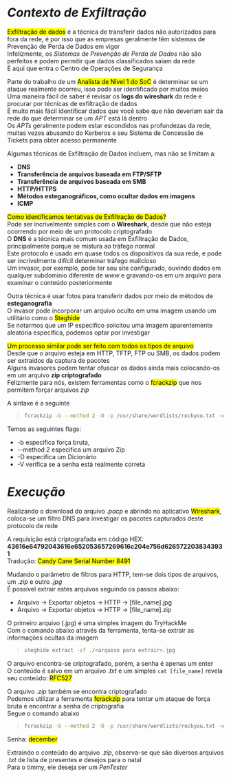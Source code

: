 # _**Contexto de Exfiltração**_
<mark>Exfiltração de dados</mark> é a técnica de transferir dados não autorizados para fora da rede, é por isso que as empresas geralmente têm sistemas de Prevenção de Perda de Dados em vigor  
Infelizmente, os _Sistemas de Prevenção de Perda de Dados_ não são perfeitos e podem permitir que dados classificados saiam da rede  
É aqui que entra o Centro de Operações de Segurança  

Parte do trabalho de um <mark>Analista de Nível 1 do SoC</mark> é determinar se um ataque realmente ocorreu, isso pode ser identificado por muitos meios  
Uma maneira fácil de saber é revisar os **logs do wireshark** da rede e procurar por técnicas de exfiltração de dados  
É muito mais fácil identificar dados que você sabe que não deveriam sair da rede do que determinar se um _APT_ está lá dentro  
Os _APTs_ geralmente podem estar escondidos nas profundezas da rede, muitas vezes abusando do Kerberos e seu Sistema de Concessão de Tickets para obter acesso permanente  

Algumas técnicas de Exfiltração de Dados incluem, mas não se limitam a:
* **DNS**
* **Transferência de arquivos baseada em FTP/SFTP**
* **Transferência de arquivos baseada em SMB**
* **HTTP/HTTPS**
* **Métodos esteganográficos, como ocultar dados em imagens**
* **ICMP**

<mark>Como identificamos tentativas de Exfiltração de Dados?</mark>  
Pode ser incrivelmente simples com o **Wireshark**, desde que não esteja ocorrendo por meio de um protocolo criptografado  
O **DNS** é a técnica mais comum usada em Exfiltração de Dados, principalmente porque se mistura ao tráfego normal  
Este protocolo é usado em quase todos os dispositivos da sua rede, e pode ser incrivelmente difícil determinar tráfego malicioso  
Um invasor, por exemplo, pode ter seu site configurado, ouvindo dados em qualquer subdomínio diferente de _www_ e gravando-os em um arquivo para examinar o conteúdo posteriormente  

Outra técnica é usar fotos para transferir dados por meio de métodos de **esteganografia**  
O invasor pode incorporar um arquivo oculto em uma imagem usando um utilitário como o <mark>Steghide</mark>  
Se notarmos que um IP específico solicitou uma imagem aparentemente aleatória específica, podemos optar por investigar  

<mark>Um processo similar pode ser feito com todos os tipos de arquivo</mark>  
Desde que o arquivo esteja em HTTP, TFTP, FTP ou SMB, os dados podem ser extraídos da captura de pacotes  
Alguns invasores podem tentar ofuscar os dados ainda mais colocando-os em um arquivo **zip criptografado**  
Felizmente para nós, existem ferramentas como o <mark>fcrackzip</mark> que nos permitem forçar arquivos _zip_  

A sintaxe é a seguinte
> ```bash
> fcrackzip -b --method 2 -D -p /usr/share/wordlists/rockyou.txt -v ./file.zip
> ```

Temos as seguintes flags:
* -b especifica força bruta,
* --method 2 especifica um arquivo Zip
* -D especifica um Dicionário
* -V verifica se a senha está realmente correta

# _**Execução**_
Realizando o download do arquivo _.pacp_ e abrindo no aplicativo <mark>Wireshark</mark>, coloca-se um filtro DNS para investigar os pacotes capturados deste protocolo de rede  

A requisição está criptografada em código HEX: **43616e64792043616e652053657269616c204e756d6265722038343931**  
Tradução: <mark>Candy Cane Serial Number 8491</mark>  

Mudando o parâmetro de filtros para HTTP, tem-se dois tipos de arquivos, um _.zip_ e outro _.jpg_  
É possível extrair estes arquivos seguindo os passos abaixo:
* Arquivo -> Exportar objetos -> HTTP -> [file_name].jpg
* Arquivo -> Exportar objetos -> HTTP -> [file_name].zip

O primeiro arquivo (.jpg) é uma simples imagem do TryHackMe  
Com o comando abaixo através da ferramenta, tenta-se extrair as informações ocultas da imagem  
> ```bash
> steghide extract -sf ./<arquivo para extrair>.jpg
> ```

O arquivo encontra-se criptografado, porém, a senha é apenas um enter  
O conteúdo é salvo em um arquivo _.txt_ e um simples ```cat [file_name]``` revela seu conteúdo: <mark>RFC527</mark>  

O arquivo _.zip_ também se encontra criptografado  
Podemos utilizar a ferramenta <mark>fcrackzip</mark> para tentar um ataque de força bruta e encontrar a senha de criptografia  
Segue o comando abaixo
> ```bash
> fcrackzip -b --method 2 -D -p /usr/share/wordlists/rockyou.txt -v ./file.zip
> ```
Senha: <mark>december</mark>  

Extraindo o conteúdo do arquivo _.zip_, observa-se que são diversos arquivos _.txt_ de lista de presentes e desejos para o natal  
Para o timmy, ele deseja ser um _PenTester_
